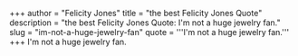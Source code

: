 +++
author = "Felicity Jones"
title = "the best Felicity Jones Quote"
description = "the best Felicity Jones Quote: I'm not a huge jewelry fan."
slug = "im-not-a-huge-jewelry-fan"
quote = '''I'm not a huge jewelry fan.'''
+++
I'm not a huge jewelry fan.

